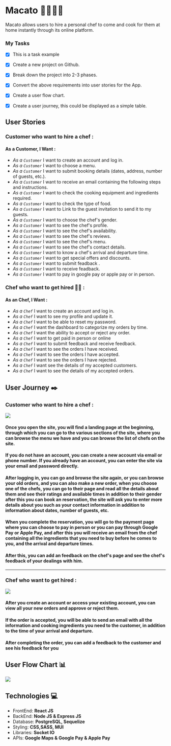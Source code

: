 # Macato :hamburger::meat_on_bone::fried_shrimp::rice: 

Macato allows users to hire a personal chef to come and cook for them at home instantly through its online platform.





### **My Tasks**
- [x] This is a task example
- [x] Create a new project on Github.
- [x] Break down the project into 2-3 phases.
- [x] Convert the above requirements into user stories for the App.
- [x] Create a user flow chart.
- [x] Create a user journey, this could be displayed as a simple table.


## **User Stories**


### **Customer  who want to hire a chef** : 
   #### As a Customer, I Want : 
 - _As a ` Customer `_ I want to create an account and log in.
- _As a ` Customer `_ I want to choose a menu.
- _As a ` Customer `_ I want to submit booking details (dates, address, number of guests, etc.).
- _As a ` Customer `_  I want to receive an email containing the following steps and instructions.
- _As a ` Customer `_ I want to check the cooking equipment and ingredients required.
- _As a ` Customer `_  I want to check the type of food.
- _As a ` Customer `_  I want to Link to the guest invitation to send it to my guests.
- _As a ` Customer `_  I want to choose the chef's gender.
- _As a ` Customer `_ I want to see the chef's profile.
- _As a ` Customer `_ I want to see the chef's availability.
- _As a ` Customer `_ I want to see the chef's reviews.
- _As a ` Customer `_ I want to see the chef's menu.
- _As a ` Customer `_ I want to see the chef's contact details.
- _As a ` Customer `_  I want to know a chef's arrival and departure time.
- _As a ` Customer `_ I want to get special offers and discounts.
- _As a ` Customer `_ I want to submit feadback .
- _As a ` Customer `_ I want to receive feadback.
- _As a ` Customer `_  I want to pay in google pay or apple pay or in person.





### **Chef who want to get hired** :woman_cook: : 
   #### As an Chef, I Want  : 
- _As a ` Chef `_ I want to create an account and log in.
- _As a ` Chef `_ I want to see my profile and update it.
- _As a ` Chef `_ I want to be able to reset my password.
- _As a ` Chef `_ I want the dashboard to categorize my orders by time.
- _As a ` Chef `_ I want the ability to accept or reject any order.
- _As a ` Chef `_ I want to get paid in person or online
- _As a ` Chef `_ I want to submit feedback and receive feedback.
- _As a ` Chef `_ I want to see the orders I have received.
- _As a ` Chef `_ I want to see the orders I have accepted.
- _As a ` Chef `_ I want to see the orders I have rejected.
- _As a ` Chef `_ I want see the details of my accepted customers.
- _As a ` Chef `_ I want to see the details of my accepted orders.


## **User Journey**  :black_nib:
### **Customer  who want to hire a chef** : 

![](https://i.imgur.com/yJDHvSw.png)


#### Once you open the site, you will find a landing page at the beginning, through which you can go to the various sections of the site, where you can browse the menu we have and you can browse the list of chefs on the site.
#### If you do not have an account, you can create a new account via email or phone number. If you already have an account, you can enter the site via your email and password directly.
#### After logging in, you can go and browse the site again, or you can browse your old orders, and you can also make a new order, when you choose one of the chefs, you can go to their page and read all the details about them and see their ratings and available times in addition to their gender after this you can book an reservation, the site will ask you to enter more details about you such as your contact information in addition to information about dates, number of guests, etc.
#### When you complete the reservation, you will go to the payment page where you can choose to pay in person or you can pay through Google Pay or Apple Pay, and after this you will receive an email from the chef containing all the ingredients that you need to buy before he comes to you, and the arrival and departure times.
#### After this, you can add an feedback on the chef's page and see the chef's feedback of your dealings with him.
***
### **Chef who want to get hired** : 
![](https://i.imgur.com/RC2jMxK.png)
#### After you create an account or access your existing account, you can view all your new orders and approve or reject them. 
#### If the order is accepted, you will be able to send an email with all the information and cooking ingredients you need to the customer, in addition to the time of your arrival and departure.
#### After completing the order, you can add a feedback to the customer and see his feedback for you
## **User Flow Chart** :bar_chart: 
![](https://i.imgur.com/oNyCRRE.png)


## **Technologies** :computer:


- FrontEnd: **React JS**
- BackEnd: **Node JS & Express JS**
- Database: **PostgreSQL, Sequelize**
- Styling: **CSS,SASS, MUI**
- Libraries: **Socket IO**
- APIs: **Google Maps & Google Pay & Apple Pay**


